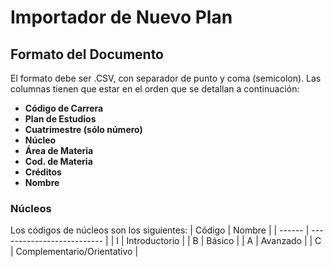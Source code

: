 # Importador de Nuevo Plan

## Formato del Documento

El formato debe ser .CSV, con separador de punto y coma (semicolon).
Las columnas tienen que estar en el orden que se detallan a continuación:

- **Código de Carrera**
- **Plan de Estudios**
- **Cuatrimestre (sólo número)**
- **Núcleo**
- **Área de Materia**
- **Cod. de Materia**
- **Créditos**
- **Nombre**

### Núcleos

Los códigos de núcleos son los siguientes:
| Código | Nombre                     |
| ------ | -------------------------- |
| I      | Introductorio              |
| B      | Básico                     |
| A      | Avanzado                   |
| C      | Complementario/Orientativo |
